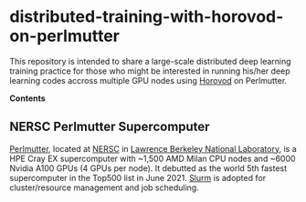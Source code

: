 # distributed-training-with-horovod-on-perlmutter

This repository is intended to share a large-scale distributed deep learning training practice for those who might be interested in running his/her deep learning codes accross multiple GPU nodes using [Horovod](https://github.com/horovod/horovod) on Perlmutter.

**Contents**

## NERSC Perlmutter Supercomputer
[Perlmutter](https://docs.nersc.gov/systems/perlmutter/architecture/), located at [NERSC](https://www.nersc.gov/) in [Lawrence Berkeley National Laboratory](https://www.lbl.gov/), is a HPE Cray EX supercomputer with ~1,500 AMD Milan CPU nodes and ~6000 Nvidia A100 GPUs (4 GPUs per node). It debutted as the world 5th fastest supercomputer in the Top500 list in June 2021. [Slurm](https://slurm.schedmd.com/) is adopted for cluster/resource management and job scheduling.

<p align="center"><img src=" "/></p>
